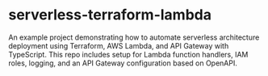 # serverless-terraform-lambda
An example project demonstrating how to automate serverless architecture deployment using Terraform, AWS Lambda, and API Gateway with TypeScript. This repo includes setup for Lambda function handlers, IAM roles, logging, and an API Gateway configuration based on OpenAPI.
